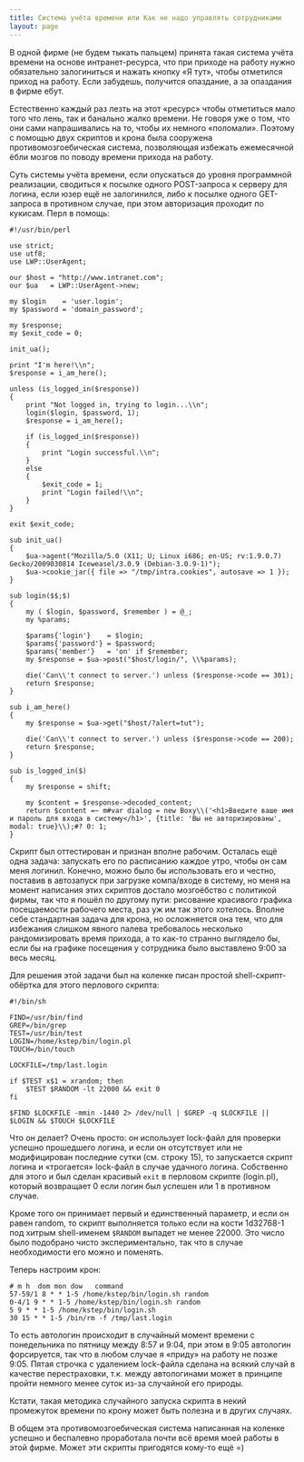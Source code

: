 ```yaml
---
title: Система учёта времени или Как не надо управлять сотрудниками
layout: page 
---
```

В одной фирме (не будем тыкать пальцем) принята такая система учёта времени на основе интранет-ресурса, что при приходе на работу нужно обязательно залогиниться и нажать кнопку «Я тут», чтобы отметился приход на работу. Если забудешь, получится опаздание, а за опаздания в фирме ебут.

Естественно каждый раз лезть на этот «ресурс» чтобы отметиться мало того что лень, так и банально жалко времени. Не говоря уже о том, что они сами напрашивались на то, чтобы их немного «поломали». Поэтому с помощью двух скриптов и крона была сооружена противомозгоебическая система, позволяющая избежать ежемесячной ёбли мозгов по поводу времени прихода на работу.

Суть системы учёта времени, если опускаться до уровня программной реализации, сводиться к посылке одного POST-запроса к серверу для логина, если юзер ещё не залогинился, либо к посылке одного GET-запроса в противном случае, при этом авторизация проходит по кукисам. Перл в помощь:
    
    #!/usr/bin/perl  
      
    use strict;  
    use utf8;  
    use LWP::UserAgent;  
      
    our $host = "http://www.intranet.com";  
    our $ua   = LWP::UserAgent->new;  
      
    my $login    = 'user.login';  
    my $password = 'domain_password';  
      
    my $response;  
    my $exit_code = 0;  
      
    init_ua();  
      
    print "I'm here!\\n";  
    $response = i_am_here();  
      
    unless (is_logged_in($response))  
    {  
    	print "Not logged in, trying to login...\\n";  
    	login($login, $password, 1);  
    	$response = i_am_here();  
      
    	if (is_logged_in($response))  
    	{  
    		print "Login successful.\\n";  
    	}  
    	else  
    	{  
    		$exit_code = 1;  
    		print "Login failed!\\n";  
    	}  
    }  
      
    exit $exit_code;  
      
    sub init_ua()  
    {  
    	$ua->agent("Mozilla/5.0 (X11; U; Linux i686; en-US; rv:1.9.0.7) Gecko/2009030814 Iceweasel/3.0.9 (Debian-3.0.9-1)");  
    	$ua->cookie_jar({ file => "/tmp/intra.cookies", autosave => 1 });  
    }  
      
    sub login($$;$)  
    {  
    	my ( $login, $password, $remember ) = @_;  
    	my %params;  
      
    	$params{'login'}    = $login;  
    	$params{'password'} = $password;  
    	$params{'member'}   = 'on' if $remember;  
    	my $response = $ua->post("$host/login/", \\%params);  
      
    	die('Can\\'t connect to server.') unless ($response->code == 301);  
    	return $response;  
    }  
      
    sub i_am_here()  
    {  
    	my $response = $ua->get("$host/?alert=tut");  
      
    	die('Can\\'t connect to server.') unless ($response->code == 200);  
    	return $response;  
    }  
      
    sub is_logged_in($)  
    {  
    	my $response = shift;  
    	  
    	my $content = $response->decoded_content;  
    	return $content =~ m#var dialog = new Boxy\\('<h1>Введите ваше имя и пароль для входа в систему</h1>', {title: 'Вы не авторизированы', modal: true}\\);#? 0: 1;  
    }  
    

Скрипт был оттестирован и признан вполне рабочим. Осталась ещё одна задача: запускать его по расписанию каждое утро, чтобы он сам меня логинил. Конечно, можно было бы использовать его и честно, поставив в автозапуск при загрузке компа/входе в систему, но меня на момент написания этих скриптов достало мозгоёбство с политикой фирмы, так что я пошёл по другому пути: рисование красивого графика посещаемости рабочего места, раз уж им так этого хотелось. Вполне себе стандартная задача для крона, но осложняется она тем, что для избежания слишком явного палева требовалось несколько рандомизировать время прихода, а то как-то странно выглядело бы, если бы на графике посещения у сотрудника было выставлено 9:00 за весь месяц.

Для решения этой задачи был на коленке писан простой shell-скрипт-обёртка для этого перлового скрипта:
    
    #!/bin/sh  
      
    FIND=/usr/bin/find  
    GREP=/bin/grep  
    TEST=/usr/bin/test  
    LOGIN=/home/kstep/bin/login.pl  
    TOUCH=/bin/touch  
      
    LOCKFILE=/tmp/last.login  
      
    if $TEST x$1 = xrandom; then  
    	$TEST $RANDOM -lt 22000 && exit 0  
    fi  
      
    $FIND $LOCKFILE -mmin -1440 2> /dev/null | $GREP -q $LOCKFILE || $LOGIN && $TOUCH $LOCKFILE  
    

Что он делает? Очень просто: он использует lock-файл для проверки успешно прошедшего логина, и если он отсутствует или не модифицирован последние сутки (см. строку 15), то запускается скрипт логина и «трогается» lock-файл в случае удачного логина. Собственно для этого и был сделан красивый `exit` в перловом скрипте (login.pl), который возвращает 0 если логин был успешен или 1 в противном случае.

Кроме того он принимает первый и единственный параметр, и если он равен random, то скрипт выполняется только если на кости 1d32768-1 под хитрым shell-именем `$RANDOM` выпадет не менее 22000. Это число было подобрано чисто экспериментально, так что в случае необходимости его можно и поменять.

Теперь настроим крон:
    
    # m h  dom mon dow   command  
    57-59/1 8 * * 1-5 /home/kstep/bin/login.sh random  
    0-4/1 9 * * 1-5 /home/kstep/bin/login.sh random  
    5 9 * * 1-5 /home/kstep/bin/login.sh  
    30 15 * * 1-5 /bin/rm -f /tmp/last.login  
    

То есть автологин происходит в случайный момент времени с понедельника по пятницу между 8:57 и 9:04, при этом в 9:05 автологин форсируется, так что в любом случае я «приду» на работу не позже 9:05. Пятая строчка с удалением lock-файла сделана на всякий случай в качестве перестраховки, т.к. между автологинами может в принципе пройти немного менее суток из-за случайной его природы.

Кстати, такая методика случайного запуска скрипта в некий промежуток времени по крону может быть полезна и в других случаях.

В общем эта противомозгоебическая система написанная на коленке успешно и беспалевно проработала почти всё время моей работы в этой фирме. Может эти скрипты пригодятся кому-то ещё =)

